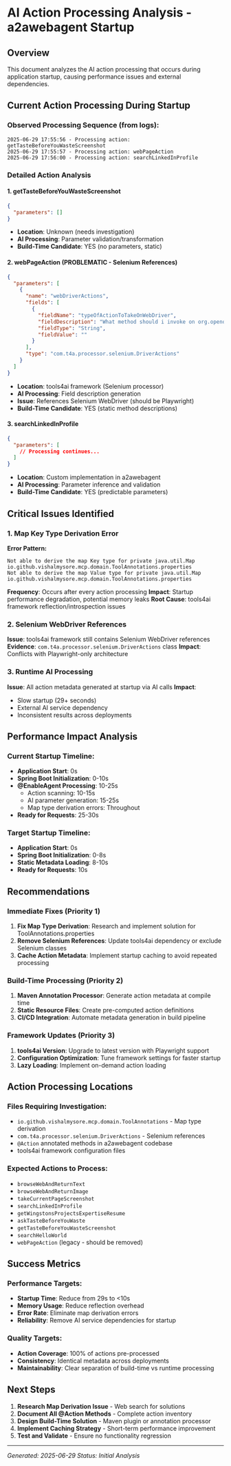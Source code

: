 # AI Action Processing Analysis - a2awebagent Startup

## Overview
This document analyzes the AI action processing that occurs during application startup, causing performance issues and external dependencies.

## Current Action Processing During Startup

### Observed Processing Sequence (from logs):
```
2025-06-29 17:55:56 - Processing action: getTasteBeforeYouWasteScreenshot
2025-06-29 17:55:57 - Processing action: webPageAction  
2025-06-29 17:56:00 - Processing action: searchLinkedInProfile
```

### Detailed Action Analysis

#### 1. getTasteBeforeYouWasteScreenshot
```json
{
  "parameters": []
}
```
- **Location**: Unknown (needs investigation)
- **AI Processing**: Parameter validation/transformation
- **Build-Time Candidate**: YES (no parameters, static)

#### 2. webPageAction (PROBLEMATIC - Selenium References)
```json
{
  "parameters": [
    {
      "name": "webDriverActions",
      "fields": [
        {
          "fieldName": "typeOfActionToTakeOnWebDriver",
          "fieldDescription": "What method should i invoke on org.openqa.selenium.WebDriver {navigate, get,click, takescreenshot, sendKeys,clear,submit,getText,isDisplayed,isEnabled,isSelected,getAttribute,switchTo,selectByVisibleText,selectByValue,selectByIndex}",
          "fieldType": "String",
          "fieldValue": ""
        }
      ],
      "type": "com.t4a.processor.selenium.DriverActions"
    }
  ]
}
```
- **Location**: tools4ai framework (Selenium processor)
- **AI Processing**: Field description generation
- **Issue**: References Selenium WebDriver (should be Playwright)
- **Build-Time Candidate**: YES (static method descriptions)

#### 3. searchLinkedInProfile
```json
{
  "parameters": [
    // Processing continues...
  ]
}
```
- **Location**: Custom implementation in a2awebagent
- **AI Processing**: Parameter inference and validation
- **Build-Time Candidate**: YES (predictable parameters)

## Critical Issues Identified

### 1. Map Key Type Derivation Error
**Error Pattern:**
```
Not able to derive the map Key type for private java.util.Map io.github.vishalmysore.mcp.domain.ToolAnnotations.properties
Not able to derive the map Value type for private java.util.Map io.github.vishalmysore.mcp.domain.ToolAnnotations.properties
```

**Frequency**: Occurs after every action processing
**Impact**: Startup performance degradation, potential memory leaks
**Root Cause**: tools4ai framework reflection/introspection issues

### 2. Selenium WebDriver References
**Issue**: tools4ai framework still contains Selenium WebDriver references
**Evidence**: `com.t4a.processor.selenium.DriverActions` class
**Impact**: Conflicts with Playwright-only architecture

### 3. Runtime AI Processing
**Issue**: All action metadata generated at startup via AI calls
**Impact**: 
- Slow startup (29+ seconds)
- External AI service dependency
- Inconsistent results across deployments

## Performance Impact Analysis

### Current Startup Timeline:
- **Application Start**: 0s
- **Spring Boot Initialization**: 0-10s
- **@EnableAgent Processing**: 10-25s
  - Action scanning: 10-15s
  - AI parameter generation: 15-25s
  - Map type derivation errors: Throughout
- **Ready for Requests**: 25-30s

### Target Startup Timeline:
- **Application Start**: 0s
- **Spring Boot Initialization**: 0-8s
- **Static Metadata Loading**: 8-10s
- **Ready for Requests**: 10s

## Recommendations

### Immediate Fixes (Priority 1)
1. **Fix Map Type Derivation**: Research and implement solution for ToolAnnotations.properties
2. **Remove Selenium References**: Update tools4ai dependency or exclude Selenium classes
3. **Cache Action Metadata**: Implement startup caching to avoid repeated processing

### Build-Time Processing (Priority 2)
1. **Maven Annotation Processor**: Generate action metadata at compile time
2. **Static Resource Files**: Create pre-computed action definitions
3. **CI/CD Integration**: Automate metadata generation in build pipeline

### Framework Updates (Priority 3)
1. **tools4ai Version**: Upgrade to latest version with Playwright support
2. **Configuration Optimization**: Tune framework settings for faster startup
3. **Lazy Loading**: Implement on-demand action loading

## Action Processing Locations

### Files Requiring Investigation:
- `io.github.vishalmysore.mcp.domain.ToolAnnotations` - Map type derivation
- `com.t4a.processor.selenium.DriverActions` - Selenium references
- `@Action` annotated methods in a2awebagent codebase
- tools4ai framework configuration files

### Expected Actions to Process:
- `browseWebAndReturnText`
- `browseWebAndReturnImage`
- `takeCurrentPageScreenshot`
- `searchLinkedInProfile`
- `getWingstonsProjectsExpertiseResume`
- `askTasteBeforeYouWaste`
- `getTasteBeforeYouWasteScreenshot`
- `searchHelloWorld`
- `webPageAction` (legacy - should be removed)

## Success Metrics

### Performance Targets:
- **Startup Time**: Reduce from 29s to <10s
- **Memory Usage**: Reduce reflection overhead
- **Error Rate**: Eliminate map derivation errors
- **Reliability**: Remove AI service dependencies for startup

### Quality Targets:
- **Action Coverage**: 100% of actions pre-processed
- **Consistency**: Identical metadata across deployments
- **Maintainability**: Clear separation of build-time vs runtime processing

## Next Steps

1. **Research Map Derivation Issue** - Web search for solutions
2. **Document All @Action Methods** - Complete action inventory
3. **Design Build-Time Solution** - Maven plugin or annotation processor
4. **Implement Caching Strategy** - Short-term performance improvement
5. **Test and Validate** - Ensure no functionality regression

---
*Generated: 2025-06-29*
*Status: Initial Analysis*